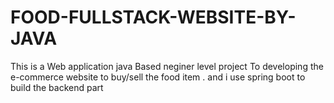# FOOD-FULLSTACK-WEBSITE-BY-JAVA
This is a Web application java Based neginer level project  To developing the e-commerce website to buy/sell the food item . and i use spring boot to build the backend part
